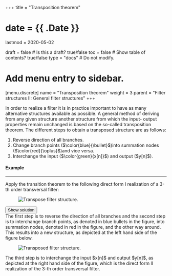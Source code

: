 +++
title = "Transposition theorem"

# date = {{ .Date }}
lastmod = 2020-05-02

draft = false  # Is this a draft? true/false
toc = false  # Show table of contents? true/false
type = "docs"  # Do not modify.

# Add menu entry to sidebar.
[menu.discrete]
  name = "Transposition theorem"
  weight = 3
  parent = "Filter structures II: General filter structures"
+++


In order to realize a filter it is in practice important to have as many alternative structures available as possible.
A general method of deriving from any given structure another structure from which the input- output properties remain unchanged is based on the so-called transposition theorem.
The different steps to obtain a transposed structure
are as follows:
<ol>
  <li> Reverse direction of all branches. </li>
  <li> Change branch points ($\color{blue}{\bullet}$)into summation nodes ($\color{red}{\oplus}$)and vice versa. </li>
  <li> Interchange the input ($\color{green}{x[n]}$) and output ($y[n]$). </li>
</ol>

<div class="example">
<h4> Example </h4>
<hr>
  Apply the transition theorem to the following direct form I realization of a 3-th order transversal filter:
  <div style="max-width: 800px; margin: auto">
    <figure>
      <img
        src="/../files/7.Images/discrete/filters/general/transpose0.svg"
        alt="Transpose filter structure."
      />
    </figure>
  </div>
<button class="collapsible">Show solution</button>
<div class="content">
  The first step is to reverse the direction of all branches and the second step is to interchange branch points, as denoted in blue bullets in the figure, into summation nodes, denoted in red in the figure, and the other way around. This results into a new structure, as depicted at the left hand side of the figure below.
  <div style="max-width: 800px; margin: auto">
    <figure>
      <img
        src="/../files/7.Images/discrete/filters/general/transpose.svg"
        alt="Transposed filter structure."
      />
    </figure>
  </div>
  The third step is to interchange the input $x[n]$ and output $y[n]$, as depicted at the right hand side of the figure, which is the direct form II realization of the 3-th order transversal filter.
</div>
</div>
